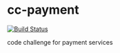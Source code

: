 # cc-payment

[![Build Status](https://travis-ci.org/zhs007/cc-payment.svg?branch=master)](https://travis-ci.org/zhs007/cc-payment)

code challenge for payment services


